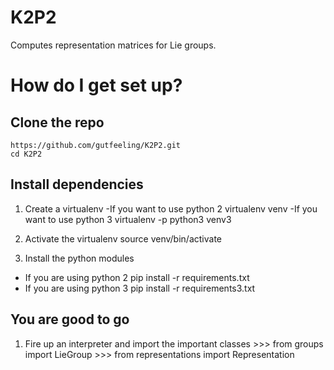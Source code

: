# K2P2

Computes representation matrices for Lie groups.

# How do I get set up? #

## Clone the repo

    https://github.com/gutfeeling/K2P2.git
    cd K2P2


## Install dependencies

1. Create a virtualenv
 -If you want to use python 2
        virtualenv venv
 -If you want to use python 3
        virtualenv -p python3 venv3
2. Activate the virtualenv
        source venv/bin/activate

3. Install the python modules
  - If you are using python 2
        pip install -r requirements.txt
  - If you are using python 3
       pip install -r requirements3.txt

## You are good to go

1. Fire up an interpreter and import the important classes
       >>> from groups import LieGroup
       >>> from representations import Representation
